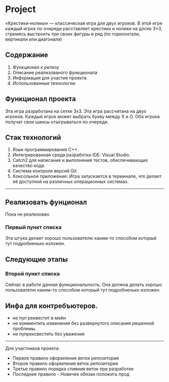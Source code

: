 # Project

«Крестики-нолики» — классическая игра для двух игроков. В этой игре каждый игрок по очереди расставляет крестики и нолики на доске 3×3, стремясь выстроить три своих фигуры в ряд (по горизонтали, вертикали или диагонали)

## Содержание 

1. Функционал к релизу 
2. Описание реализованого функционала 
3. Информация для участия проекта
4. Использованные технологии

## Функционал проекта 

Эта игра разработана на сетке 3х3.
Эта игра рассчитана на двух игроков.
Каждый игрок может выбрать букву между X и O.
Оба игрока получат свои шансы отыгрываться по очереди.

## Стак технологий

1. Язык программирования С++.
2. Интегрированная среда разработки IDE: Visual Studio.
3. Catch2 для написания и выполнения тестов, обеспечивающих качество кода.
4. Система контроля версий Git.
5. Консольное приложение: Игра запускается в терминале, что делает её доступной на различных операционных системах.

---

## Реализовать фунционал 
Пока не реализован.
### Первый пункт списка

Эта штука делает хорошо пользователю каким-то способом который тут подробненько изложен.

## Следующие этапы 

### Второй пункт списка

Сейчас в работе данная функциональность. Она должна делать хорошо пользователю каким-то способом который тут подробненько изложен.

## Инфа для контребъютеров.

 - не пул реквестит в мейн
 - не комментить изменения без развернутого описания решенной проблемы.
 - не пулрексвестить без уважения 
	
--- 

Для участников проекта: 

- Первое правило оформления веток репозитория 
- Второе правило оформления веток репозитория
- Третье правило порядка слияния веток при разработке 
- Последнее правило - Новичек обязан положить прод
